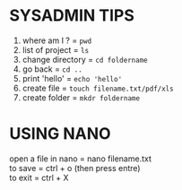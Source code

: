 # SYSADMIN TIPS

1. where am I ? =  `pwd` 
2. list of project = `ls` 
3. change directory = `cd foldername` 
4. go back = `cd ..` 
5. print 'hello' = ` echo 'hello' ` 
6. create file = `touch filename.txt/pdf/xls` 
7. create folder = `mkdr foldername` 




# USING NANO

open a file in nano = nano filename.txt  
to save = ctrl + o (then press entre)  
 to exit = ctrl + X  

